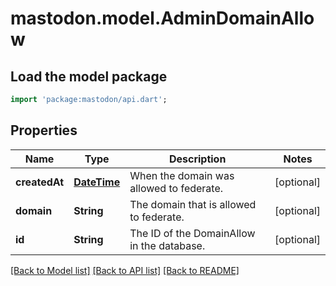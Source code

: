 # mastodon.model.AdminDomainAllow

## Load the model package
```dart
import 'package:mastodon/api.dart';
```

## Properties
Name | Type | Description | Notes
------------ | ------------- | ------------- | -------------
**createdAt** | [**DateTime**](DateTime.md) | When the domain was allowed to federate. | [optional] 
**domain** | **String** | The domain that is allowed to federate. | [optional] 
**id** | **String** | The ID of the DomainAllow in the database. | [optional] 

[[Back to Model list]](../README.md#documentation-for-models) [[Back to API list]](../README.md#documentation-for-api-endpoints) [[Back to README]](../README.md)


